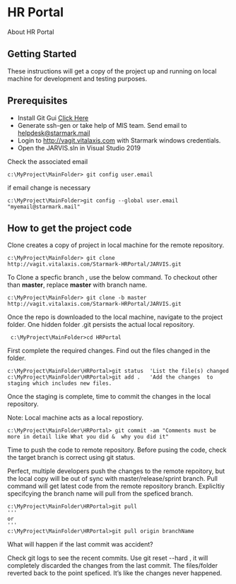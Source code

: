 # HR Portal

 About HR Portal

## Getting Started

These instructions will get a copy of the project up and running on local machine for development and testing purposes. 

## Prerequisites

* Install Git Gui [Click Here](http://software.vitalaxis.com/Software/Tools/Git_tools/) 
* Generate ssh-gen or take help of MIS team. Send email to [helpdesk@starmark.mail](mailto:helpdesk@starmark.mail)
* Login to  http://vagit.vitalaxis.com with Starmark windows credentials.
* Open the JARVIS.sln in Visual Studio 2019


Check the associated email 

```console
c:\MyProject\MainFolder> git config user.email 
```

if email change is necessary

``` 
c:\MyProject\MainFolder>git config --global user.email "myemail@starmark.mail" 
```

## How to get the project code

 Clone creates a copy of project in local machine for the remote repository.

```
c:\MyProject\MainFolder> git clone http://vagit.vitalaxis.com/Starmark-HRPortal/JARVIS.git

```
 To Clone a specfic branch , use the below command. To checkout other 
 than **master**, replace **master** with branch name.  
 
```
c:\MyProject\MainFolder> git clone -b master http://vagit.vitalaxis.com/Starmark-HRPortal/JARVIS.git

```
Once the repo is downloaded to the local machine, navigate to the project folder. One hidden folder .git persists the actual local repository. 

```
 c:\MyProject\MainFolder>cd HRPortal
```

First complete the required changes. Find out the files changed in the folder.     

```
c:\MyProject\MainFolder\HRPortal>git status  'List the file(s) changed 
c:\MyProject\MainFolder\HRPortal>git add .   'Add the changes  to staging which includes new files. 
```

Once the staging is complete, time to commit the changes in the local repository.

Note: Local machine acts as a local repostiory.

```
c:\MyProject\MainFolder\HRPortal> git commit -am "Comments must be more in detail like What you did &  why you did it"
```

Time to push the code to remote repository. Before pusing the code, check the target branch is correct using git status.

Perfect, multiple developers push the changes to the remote repoitory, but the local copy will be out of sync with master/release/sprint branch. Pull command will get latest code from the remote repository branch. Explicltiy specifcying the branch name will pull from the speficed branch.

```
c:\MyProject\MainFolder\HRPortal>git pull
'''
or
'''
c:\MyProject\MainFolder\HRPortal>git pull origin branchName
```


What will happen if the last commit was  accident?
    
   Check git logs to see the recent commits. Use git reset --hard <commit sha>, it will completely discarded the changes from the last commit. 
  The files/folder reverted back to the point speficed. It’s like the changes never happened.


